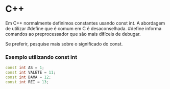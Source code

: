 # C++

Em C++ normalmente definimos constantes usando const int. A abordagem de utilizar #define que é comum em C é desaconselhada. #define informa comandos ao preprocessador que são mais difíceis de debugar.

Se preferir, pesquise mais sobre o significado do const.

### Exemplo utilizando const int
```c++
const int AS = 1;
const int VALETE = 11;
const int DAMA = 12;
const int REI = 13;

```
